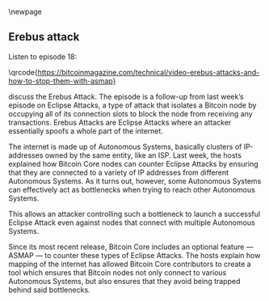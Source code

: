 \newpage
## Erebus attack

Listen to episode 18:

\qrcode{https://bitcoinmagazine.com/technical/video-erebus-attacks-and-how-to-stop-them-with-asmap}

discuss the Erebus Attack. The episode is a follow-up from last week’s episode on Eclipse Attacks, a type of attack that isolates a Bitcoin node by occupying all of its connection slots to block the node from receiving any transactions. Erebus Attacks are Eclipse Attacks where an attacker essentially spoofs a whole part of the internet.

The internet is made up of Autonomous Systems, basically clusters of IP-addresses owned by the same entity, like an ISP. Last week, the hosts explained how Bitcoin Core nodes can counter Eclipse Attacks by ensuring that they are connected to a variety of IP addresses from different Autonomous Systems. As it turns out, however, some Autonomous Systems can effectively act as bottlenecks when trying to reach other Autonomous Systems.

This allows an attacker controlling such a bottleneck to launch a successful Eclipse Attack even against nodes that connect with multiple Autonomous Systems.

Since its most recent release, Bitcoin Core includes an optional feature — ASMAP — to counter these types of Eclipse Attacks. The hosts explain how mapping of the internet has allowed Bitcoin Core contributors to create a tool which ensures that Bitcoin nodes not only connect to various Autonomous Systems, but also ensures that they avoid being trapped behind said bottlenecks.
